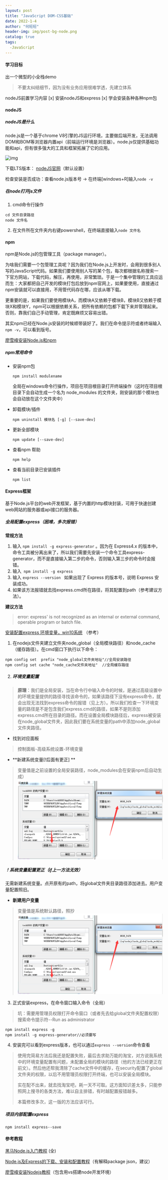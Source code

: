 ```yaml
---
layout: post
title: "JavaScript DOM-CSS基础"
date: 2022-1-4
author: "何短短"
header-img: img/post-bg-node.png
catalog: true
tags: 
  -JavaScript
---
```


#### 学习目标

出一个微型的小全栈demo

> 不要太纠结细节，因为没有业务应用很难学透，先建立体系

nodeJS前置学习内容
[x] 安装nodeJS和express
[x] 学会安装各种各种npm包



#### nodeJS

##### nodeJS是什么

node.js是一个基于chrome V8引擎的JS运行环境，主要做后端开发，无法调用DOM和BOM等浏览器内置api（前端运行环境是浏览器）。node.js仅提供基础功能和api，但有很多强大的工具和框架拓展了它的应用。

![img](/img/post-nodebasis-api.jpg)

下载LTS版本： [nodeJS官网](https://nodejs.org/en/)（默认设置）

检查安装是否成功：查看node.js版本号 → 在终端[windows+R]输入`node -v`

##### 在node打开js文件

1. cmd命令行操作
``````terminal
cd 文件目录路径
node 文件名
``````
2. 在文件所在文件夹内右键powershell，在终端直接输入`node 文件名`



#### npm

npm是Node.js的包管理工具（package manager）。

为啥我们需要一个包管理工具呢？因为我们在Node.js上开发时，会用到很多别人写的JavaScript代码。如果我们要使用别人写的某个包，每次都根据名称搜索一下官方网站，下载代码，解压，再使用，非常繁琐。于是一个集中管理的工具应运而生：大家都把自己开发的模块打包后放到npm官网上，如果要使用，直接通过npm安装就可以直接用，不用管代码存在哪，应该从哪下载。

更重要的是，如果我们要使用模块A，而模块A又依赖于模块B，模块B又依赖于模块X和模块Y，npm可以根据依赖关系，把所有依赖的包都下载下来并管理起来。否则，靠我们自己手动管理，肯定既麻烦又容易出错。

其实npm已经在Node.js安装的时候顺带装好了。我们在命令提示符或者终端输入`npm -v`，可以看到版号。

[廖雪峰安装Node.js和npm](https://www.liaoxuefeng.com/wiki/1022910821149312/1023025597810528)

##### npm常用命令

* 安装npm包

  ``````terminal
  npm install modulename
  ``````

  全局在windows命令行操作，项目在项目根目录打开终端操作（这时在项目根目录下会自动生成一个名为 node_modules 的文件夹，刚安装的那个模块也会自动放在这个文件夹中）

* 卸载模块/插件

  ``````terminal
  npm uninstall 模块名 [-g] [--save-dev]
  ``````

* 更新全部模块

  ```terminal
  npm update [--save-dev]
  ```

* 查看npm 帮助

  ```terminal
  npm help
  ```

* 查看当前目录已安装插件

  ```terminal
  npm list
  ```



#### Express框架

基于Node.js平台的web开发框架，基于内置的http模块封装，可用于快速创建web网站的服务器或api接口的服务器。

##### 全局配置express（困难，多次报错）

**常规方法**  
1. 输入 `npm install -g express-generator` 。因为在 Express4.x 的版本中，命令工具被分离出来了，所以我们需要先安装一个命令工具express-generator，而不是直接输入第二步的命令，否则输入第三步的命令时会报错。
2. 输入` npm install -g express`
3. 输入 `express --version ` 如果出现了 Express 的版本号，说明 Express 安装成功。
4. 如果该方法报错就去找express.cmd所在路径，将其配置到path（参考建议方法）。

**建议方法**  
> error: express' is not recognized as an internal or external command,
> operable program or batch file.

[安装配置express 环境变量，win10系统](https://blog.csdn.net/weixin_47627102/article/details/121719172?ops_request_misc=%257B%2522request%255Fid%2522%253A%2522164130473716780274162632%2522%252C%2522scm%2522%253A%252220140713.130102334.pc%255Fall.%2522%257D&request_id=164130473716780274162632&biz_id=0&utm_medium=distribute.pc_search_result.none-task-blog-2~all~first_rank_ecpm_v1~rank_v31_ecpm-23-121719172.pc_search_result_cache&utm_term=npm+express%E7%8E%AF%E5%A2%83&spm=1018.2226.3001.4187) （参考）

1. 在nodejs文件夹建立文件夹node_global（全局模块路径）和node_cache（缓存路径）。在cmd窗口下执行以下命令：
``````terminal
npm config set  prefix "node_global文件夹地址"//全局安装路径
npm config set cache "node_cache文件夹地址"  //全局缓存路径
``````

2. ##### 环境变量配置
> **原理**：我们是全局安装，当在命令行中输入命令的时候，是通过高级设置中的环境变量提供的路径寻找该命令的，如果该路径下没有express命令，就会出现无法找到express命令的报错（见上方）。所以我们检查一下环境变量的路径是不是包含我们express.cmd的路径，如果不是则添加express.cmd所在目录的路径。而在设置全局模块路径后，express被安装在node_global文件夹，因此我们要在系统变量的path中添加node_global文件夹路径。

* 找到对应面板  
> 控制面板-高级系统设置-环境变量

* **新建系统变量[!后面有更正]  **
>  变量值是之前设置的全局安装路径，node_modules会在安装npm后自动生成）
![img](/img/post-nodebasis-environment.jpg )

##### ！系统变量配置更正（if上一方法无效）

无需新建系统变量。点开原有的path，将global文件夹目录路径添加进去。用户变量配置照旧。

* **新建用户变量**
> 变量值是系统默认路径，照抄
![img](/img/post-nodebasis-environment.jpg )

3. 正式安装express，在命令窗口输入命令（全局）
> 坑：需要用管理员权限打开命令窗口（或者先去给global文件夹配置权限）
> 搜索命令提示符--Run as administrator

``````terminal
npm install express -g
npm install -g express-generator//必须要写
``````

4. 安装完可以看到express版本，也可以通过`express --version`命令查看
> 使用完简易方法后我还是配置失败，最后去求助万能的淘宝，对方说我系统中的环境变量配置有问题，未配置全局的模块的路径（他的方法已经更正在前文）。然后他还帮我清除了cache文件中的缓存，在security配置了global文件夹的权限，以后不用管理员权限打开终端，也可以安装全局模块。
>
> 实在配不出来，就去找淘宝吧，耗一天不可取。这方面知识差太多，只能参照网上搜寻的各类方法，难以自主排错，有时越配置报错越多。
>
> 本篇修改多次，这一版的方法应该可行。

##### 项目内部配置express

``````
npm install express--save
``````



#### 参考教程

[黑马Node.js入门教程](https://www.bilibili.com/video/BV1a34y167AZ?p=4) (全)

[Node.js及Express的下载、安装和配置教程](https://blog.csdn.net/WinstonLau/article/details/79426871)（有解释package json，建议）

[廖雪峰安装Nodejs教程](https://www.liaoxuefeng.com/wiki/1022910821149312/1023025597810528)（包含用vs搭建node开发环境）



